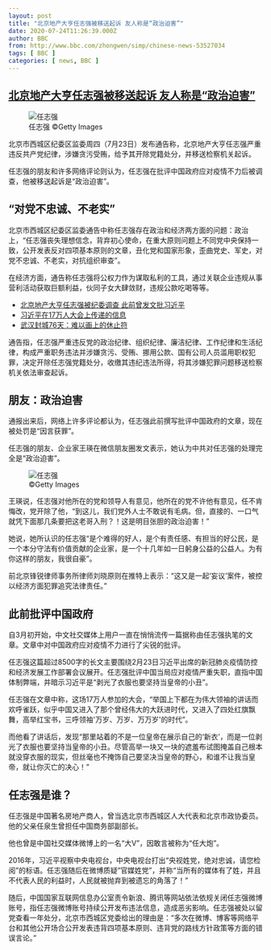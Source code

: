 ```yaml
---
layout: post
title: "北京地产大亨任志强被移送起诉 友人称是“政治迫害”"
date: 2020-07-24T11:26:39.000Z
author: BBC
from: http://www.bbc.com/zhongwen/simp/chinese-news-53527034
tags: [ BBC ]
categories: [ news, BBC ]
---
```

<!--1595589999000-->
[北京地产大亨任志强被移送起诉 友人称是“政治迫害”](http://www.bbc.com/zhongwen/simp/chinese-news-53527034)
------

<div>
<figure><img alt="任志强" src="https://ichef.bbci.co.uk/news/600/cpsprodpb/95BF/production/_111653383_gettyimages-497847052.jpg" referrerpolicy="no-referrer"><br><figcaption>任志强 ©Getty Images</figcaption></figure><p class="story-body__introduction">北京市西城区纪委区监委周四（7月23日）发布通告称，北京地产大亨任志强严重违反共产党纪律，涉嫌贪污受贿，给予其开除党籍处分，并移送检察机关起诉。</p><p>任志强的朋友和许多网络评论则认为，任志强在批评中国政府应对疫情不力后被调查，他被移送起诉是“政治迫害”。</p><h2 class="story-body__crosshead">“对党不忠诚、不老实”</h2><p>北京市西城区纪委区监委通告中称任志强存在政治和经济两方面的问题：政治上，“任志强丧失理想信念，背弃初心使命，在重大原则问题上不同党中央保持一致，公开发表反对四项基本原则的文章，丑化党和国家形象，歪曲党史、军史，对党不忠诚、不老实，对抗组织审查”。</p><p>在经济方面，通告称任志强将公权力作为谋取私利的工具，通过关联企业违规从事营利活动获取巨额利益，伙同子女大肆敛财，违规公款吃喝等等。</p><ul class="story-body__unordered-list"><li class="story-body__list-item"><a href="http://www.bbc.com/zhongwen/simp/chinese-news-52205058" class="story-body__link">北京地产大亨任志强被纪委调查 此前曾发文批习近平</a></li><li class="story-body__list-item"><a href="http://www.bbc.com/zhongwen/simp/chinese-news-51614047" class="story-body__link">习近平在17万人大会上传递的信息</a></li><li class="story-body__list-item"><a href="http://www.bbc.com/zhongwen/simp/chinese-news-52195104" class="story-body__link">武汉封城76天：难以画上的休止符</a></li></ul><p>通告指，任志强严重违反党的政治纪律、组织纪律、廉洁纪律、工作纪律和生活纪律，构成严重职务违法并涉嫌贪污、受贿、挪用公款、国有公司人员滥用职权犯罪，决定开除任志强党籍处分，收缴其违纪违法所得，将其涉嫌犯罪问题移送检察机关依法审查起诉。</p><h2 class="story-body__crosshead">朋友：政治迫害</h2><p>通报出来后，网络上许多评论都认为，任志强此前撰写批评中国政府的文章，现在被处罚是“因言获罪”。</p><p>任志强的朋友、企业家王瑛在微信朋友圈发文表示，她认为中共对任志强的处理完全是“政治迫害”。</p><figure><img alt="任志强" src="https://ichef.bbci.co.uk/news/600/cpsprodpb/E3DF/production/_111653385_gettyimages-489404326.jpg" referrerpolicy="no-referrer"><br><figcaption> ©Getty Images</figcaption></figure><p>王瑛说，任志强对他所在的党和领导人有意见，他所在的党不许他有意见，任不肯悔改，党开除了他，“到这儿，我们党外人士不敢说有毛病。但，直接的、一口气就凭下面那几条要把这老哥入刑？！这是明目张胆的政治迫害！”</p><p>她说，她所认识的任志强“是个难得的好人，是个有责任感、有担当的好公民，是一个本分守法有价值贡献的企业家，是一个十几年如一日躬身公益的公益人。为有你这样的朋友，我很自豪”。</p><p>前北京锋锐律师事务所律师刘晓原则在推特上表示：“这又是一起‘妄议’案件，被控以经济方面犯罪追究法律责任。”</p><h2 class="story-body__crosshead">此前批评中国政府</h2><p>自3月初开始，中文社交媒体上用户一直在悄悄流传一篇据称由任志强执笔的文章。文章中对中国政府应对疫情不力进行了尖锐的批评。</p><p>任志强这篇超过8500字的长文主要围绕2月23日习近平出席的新冠肺炎疫情防控和经济发展工作部署会议展开。任志强批评中国当局应对疫情严重失职，直指中国体制弊端，并暗示习近平是“剥光了衣服也要坚持当皇帝的小丑”。</p><p>任志强在文章中称，这场17万人参加的大会，“举国上下都在为伟大领袖的讲话而欢呼雀跃，似乎中国又进入了那个曾经伟大的大跃进时代，又进入了四处红旗飘舞，高举红宝书，三呼领袖'万岁、万岁、万万岁'的时代”。</p><p>而他看了讲话后，发现“那里站着的不是一位皇帝在展示自己的‘新衣’，而是一位剥光了衣服也要坚持当皇帝的小丑。尽管高举一块又一块的遮羞布试图掩盖自己根本就没穿衣服的现实，但丝毫也不掩饰自己要坚决当皇帝的野心，和谁不让我当皇帝，就让你灭亡的决心！”</p><h2 class="story-body__crosshead">任志强是谁？</h2><p>任志强是中国著名房地产商人，曾当选北京市西城区人大代表和北京市政协委员。他的父亲任泉生曾担任中国商务部副部长。</p><p>他也曾是中国社交媒体微博上的一名“大V”，因敢言被称为“任大炮”。</p><p>2016年，习近平视察中央电视台，中央电视台打出“央视姓党，绝对忠诚，请您检阅”的标语。任志强随后在微博质疑”官媒姓党”，并称“当所有的媒体有了姓，并且不代表人民的利益时，人民就被抛弃到被遗忘的角落了！”</p><p>随后，中国国家互联网信息办公室责令新浪、腾讯等网站依法依规关闭任志强微博账号，指任志强微博账号持续公开发布违法信息，造成恶劣影响。任志强被处以留党查看一年处分，北京市西城区党委给出的理由是：“多次在微博、博客等网络平台和其他公开场合公开发表违背四项基本原则、违背党的路线方针政策等方面的错误言论。”</p>
</div>
